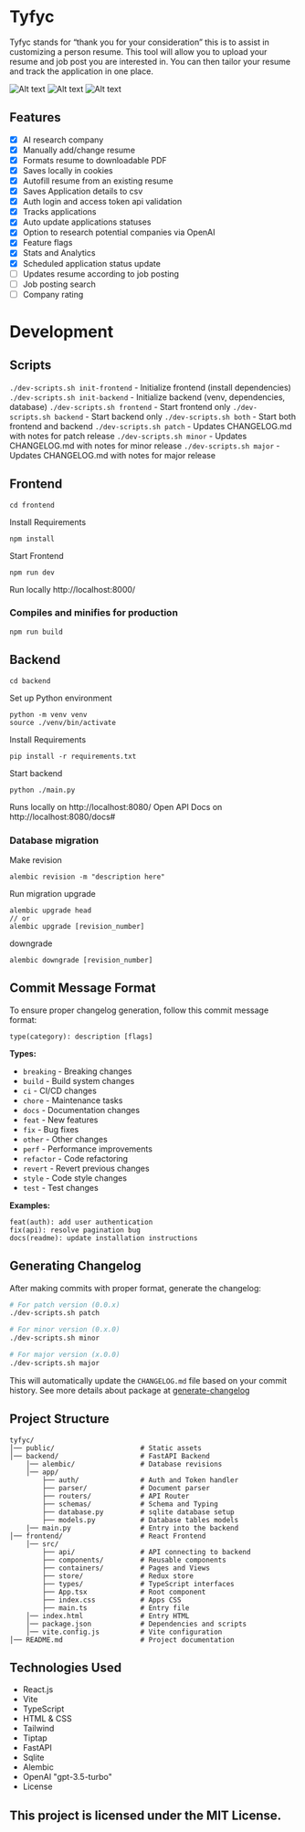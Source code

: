 # Tyfyc

Tyfyc stands for “thank you for your consideration” this is to assist in customizing a person resume. This tool will allow you to upload your resume and job post you are interested in. You can then tailor your resume and track the application in one place.

![Alt text](public/tyfyc-resume.png)
![Alt text](public/tyfyc-posting.png)
![Alt text](public/tyfyc-research.png)

## Features

- [x] AI research company
- [x] Manually add/change resume
- [x] Formats resume to downloadable PDF
- [x] Saves locally in cookies
- [x] Autofill resume from an existing resume
- [x] Saves Application details to csv
- [x] Auth login and access token api validation
- [x] Tracks applications
- [x] Auto update applications statuses
- [x] Option to research potential companies via OpenAI
- [x] Feature flags
- [x] Stats and Analytics
- [x] Scheduled application status update
- [ ] Updates resume according to job posting
- [ ] Job posting search
- [ ] Company rating

# Development

## Scripts

`./dev-scripts.sh init-frontend` - Initialize frontend (install dependencies)
`./dev-scripts.sh init-backend` - Initialize backend (venv, dependencies, database)
`./dev-scripts.sh frontend` - Start frontend only
`./dev-scripts.sh backend` - Start backend only
`./dev-scripts.sh both` - Start both frontend and backend
`./dev-scripts.sh patch` - Updates CHANGELOG.md with notes for patch release
`./dev-scripts.sh minor` - Updates CHANGELOG.md with notes for minor release
`./dev-scripts.sh major` - Updates CHANGELOG.md with notes for major release

## Frontend

```
cd frontend
```

Install Requirements

```
npm install
```

Start Frontend

```
npm run dev
```

Run locally http://localhost:8000/

### Compiles and minifies for production

```
npm run build
```

## Backend

```
cd backend
```

Set up Python environment

```
python -m venv venv
source ./venv/bin/activate
```

Install Requirements

```
pip install -r requirements.txt
```

Start backend

```
python ./main.py
```

Runs locally on http://localhost:8080/
Open API Docs on http://localhost:8080/docs#

### Database migration

Make revision

```
alembic revision -m "description here"
```

Run migration
upgrade

```
alembic upgrade head
// or
alembic upgrade [revision_number]
```

downgrade

```
alembic downgrade [revision_number]
```

## Commit Message Format

To ensure proper changelog generation, follow this commit message format:

```
type(category): description [flags]
```

**Types:**

- `breaking` - Breaking changes
- `build` - Build system changes
- `ci` - CI/CD changes
- `chore` - Maintenance tasks
- `docs` - Documentation changes
- `feat` - New features
- `fix` - Bug fixes
- `other` - Other changes
- `perf` - Performance improvements
- `refactor` - Code refactoring
- `revert` - Revert previous changes
- `style` - Code style changes
- `test` - Test changes

**Examples:**

```
feat(auth): add user authentication
fix(api): resolve pagination bug
docs(readme): update installation instructions
```

## Generating Changelog

After making commits with proper format, generate the changelog:

```bash
# For patch version (0.0.x)
./dev-scripts.sh patch

# For minor version (0.x.0)
./dev-scripts.sh minor

# For major version (x.0.0)
./dev-scripts.sh major
```

This will automatically update the `CHANGELOG.md` file based on your commit history.
See more details about package at [generate-changelog](https://www.npmjs.com/package/generate-changelog)

## Project Structure

```
tyfyc/
│── public/                     # Static assets
│── backend/                    # FastAPI Backend
    │── alembic/                # Database revisions
    │── app/
        ├── auth/               # Auth and Token handler
        ├── parser/             # Document parser
        ├── routers/            # API Router
        ├── schemas/            # Schema and Typing
        ├── database.py         # sqlite database setup
        ├── models.py           # Database tables models
    |── main.py                 # Entry into the backend
│── frontend/                   # React Frontend
    │── src/
        ├── api/                # API connecting to backend
        ├── components/         # Reusable components
        ├── containers/         # Pages and Views
        ├── store/              # Redux store
        ├── types/              # TypeScript interfaces
        ├── App.tsx             # Root component
        ├── index.css           # Apps CSS
        ├── main.ts             # Entry file
    │── index.html              # Entry HTML
    │── package.json            # Dependencies and scripts
    │── vite.config.js          # Vite configuration
│── README.md                   # Project documentation
```

## Technologies Used

- React.js
- Vite
- TypeScript
- HTML & CSS
- Tailwind
- Tiptap
- FastAPI
- Sqlite
- Alembic
- OpenAI "gpt-3.5-turbo"
- License

## This project is licensed under the MIT License.
